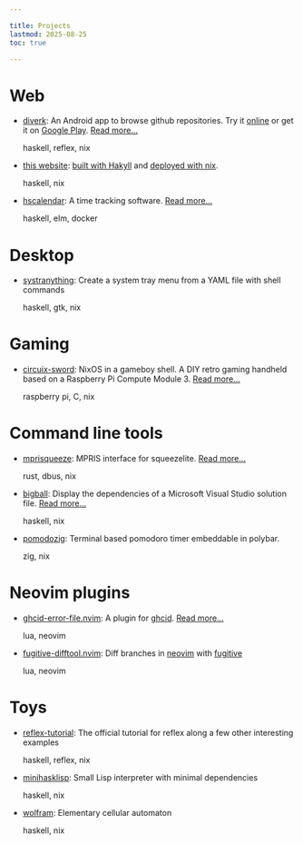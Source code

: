 ```yaml
---

title: Projects
lastmod: 2025-08-25
toc: true

---
```


# Web

- [diverk](https://github.com/jecaro/diverk): An Android app to browse github 
  repositories. Try it [online](https://diverk.quillet.org) or get it on 
  [Google 
  Play](https://play.google.com/store/apps/details?id=org.jecaro.diverk). [Read 
  more...](/posts/2023-11-07-Writing-an-Android-app-in-Haskell.html)
  
  haskell, reflex, nix

- [this website](https://github.com/jecaro/jeancharles.quillet): [built with 
  Hakyll](/posts/2021-02-22-This_website_is_generated_by_Hakyll.html) and 
  [deployed with 
  nix](/posts/2023-08-01-Deploying-a-static-website-with-nix.html). 

  haskell, nix

- [hscalendar](https://github.com/jecaro/hscalendar): A time tracking software. 
  [Read more...](/pages/projects/hscalendar.html)
  
  haskell, elm, docker

# Desktop

- [systranything](https://github.com/jecaro/systranything): Create a system tray 
  menu from a YAML file with shell commands

  haskell, gtk, nix

# Gaming

- [circuix-sword](https://github.com/jecaro/circuix-sword): NixOS in a gameboy 
  shell. A DIY retro gaming handheld based on a Raspberry Pi Compute Module 3. 
  [Read more...](/posts/2025-08-13-NixOS-in-a-gameboy-shell.html)

  raspberry pi, C, nix

# Command line tools

- [mprisqueeze](https://github.com/jecaro/mprisqueeze): MPRIS interface for 
  squeezelite. [Read 
  more...](/posts/2023-06-01-A-perfect-pet-project-to-learn-Rust.html)

  rust, dbus, nix

- [bigball](https://github.com/jecaro/bigball): Display the dependencies of a 
  Microsoft Visual Studio solution file. [Read 
  more...](/pages/projects/bigball.html)

  haskell, nix

- [pomodozig](https://github.com/jecaro/pomodozig): Terminal based pomodoro 
  timer embeddable in polybar.

  zig, nix

# Neovim plugins

- [ghcid-error-file.nvim](https://github.com/jecaro/ghcid-error-file.nvim): A 
  plugin for [ghcid]. [Read 
  more...](/posts/2024-11-28-ghcid-error-file.nvim.html)

  lua, neovim

- [fugitive-difftool.nvim](https://github.com/jecaro/fugitive-difftool.nvim): 
  Diff branches in [neovim] with [fugitive]

  lua, neovim

# Toys

- [reflex-tutorial](https://github.com/jecaro/reflex-tutorial): The official 
  tutorial for reflex along a few other interesting examples

  haskell, reflex, nix

- [minihasklisp](https://github.com/jecaro/minihasklisp): Small Lisp 
  interpreter with minimal dependencies

  haskell, nix

- [wolfram](https://github.com/jecaro/wolfram): Elementary cellular automaton

  haskell, nix

[ghcid]: https://github.com/ndmitchell/ghcid
[neovim]: https://neovim.io/
[fugitive]: https://github.com/tpope/vim-fugitive

